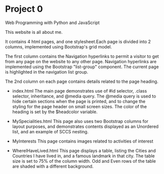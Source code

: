 # Project 0

Web Programming with Python and JavaScript

This website is all about me.

It contains 4 html pages, and one stylesheet.Each page is divided into 2 columns, implemented using Bootstrap's grid model.

The first column contains the Navigation hyperlinks to permit a visitor to get from any page on the website to any other page.
Navigation hyperlinks are implemented using the Bootstrap "list-group" component. The current page is highlighted in the navigation
list group.

The 2nd column on each page contains details related to the page heading.

- index.html
The main page demonstrates use of #id selector, .class selector, inheritance, and @media query. The @media query is used to hide
certain sections when the page is printed, and to change the styling for the page header on small screen sizes. The color of the
heading is set by the $headcolor variable.

- MySpecialities.html
This page also uses two Bootstrap columns for layout purposes, and demonstrates contents displayed as an Unordered list, and an
example of SCCS nesting.

- MyInterests
This page contains images related to activities of interest

- WhereIHaveLived.html
This page displays a table, listing the Cities and Countries I have lived in, and a famous landmark in that city. The table size is set to 75%
of the column width. Odd and Even rows of the table are shaded with a different background.
